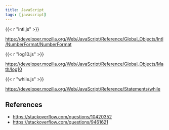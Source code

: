 ```yaml
---
title: JavaScript
tags: [javascript]
---
```


{{< r "intl.js" >}}

<https://developer.mozilla.org/Web/JavaScript/Reference/Global_Objects/Intl/NumberFormat/NumberFormat>

{{< r "log10.js" >}}

<https://developer.mozilla.org/Web/JavaScript/Reference/Global_Objects/Math/log10>

{{< r "while.js" >}}

<https://developer.mozilla.org/Web/JavaScript/Reference/Statements/while>

## References

- <https://stackoverflow.com/questions/10420352>
- <https://stackoverflow.com/questions/9461621>
